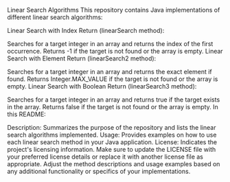 Linear Search Algorithms
This repository contains Java implementations of different linear search algorithms:

Linear Search with Index Return (linearSearch method):

Searches for a target integer in an array and returns the index of the first occurrence.
Returns -1 if the target is not found or the array is empty.
Linear Search with Element Return (linearSearch2 method):

Searches for a target integer in an array and returns the exact element if found.
Returns Integer.MAX_VALUE if the target is not found or the array is empty.
Linear Search with Boolean Return (linearSearch3 method):

Searches for a target integer in an array and returns true if the target exists in the array.
Returns false if the target is not found or the array is empty.
In this README:

Description: Summarizes the purpose of the repository and lists the linear search algorithms implemented.
Usage: Provides examples on how to use each linear search method in your Java application.
License: Indicates the project's licensing information.
Make sure to update the LICENSE file with your preferred license details or replace it with another license file as appropriate. Adjust the method descriptions and usage examples based on any additional functionality or specifics of your implementations.
